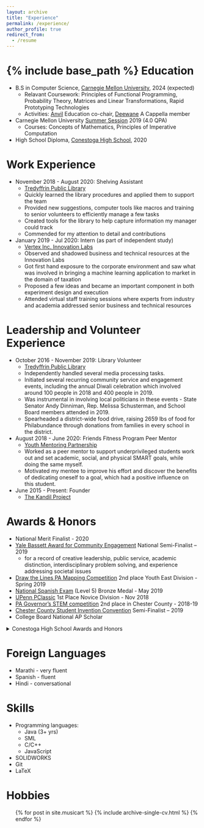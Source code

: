 ```yaml
---
layout: archive
title: "Experience"
permalink: /experience/
author_profile: true
redirect_from:
  - /resume
---
```


{% include base_path %}
Education
======
* B.S in Computer Science, [Carnegie Mellon University](https://www.cs.cmu.edu/), 2024 (expected)
  * Relavant Coursework: Principles of Functional Programming, Probability Theory, Matrices and Linear Transformations, Rapid Prototyping Technologies
  * Activities: [Anvil](https://cmuanvil.wordpress.com/) Education co-chair, [Deewane](https://cmudeewane.com/) A Cappella member
* Carnegie Mellon University [Summer Session](https://www.cmu.edu/pre-college/academic-programs/summer-session.html) 2019 (4.0 QPA)
  * Courses: Concepts of Mathematics, Principles of Imperative Computation
* High School Diploma, [Conestoga High School](https://www.tesd.net/stoga), 2020

Work Experience
======
* November 2018 - August 2020: Shelving Assistant
  * [Tredyffrin Public Library](https://www.tredyffrinlibraries.org/tredyffrin-public-library/general-information/)
  * Quickly learned the library procedures and applied them to support the team
  * Provided new suggestions, computer tools like macros and training to senior volunteers to efficiently manage a few tasks
  * Created tools for the library to help capture information my manager could track
  * Commended for my attention to detail and contributions
* January 2019 - Jul 2020: Intern (as part of independent study)
  * [Vertex Inc. Innovation Labs](https://www.vertexinc.com/vertex-innovation-labs/overview)
  * Observed and shadowed business and technical resources at the Innovation Labs
  * Got first hand exposure to the corporate environment and saw what was involved in bringing a machine learning application to market in the domain of taxation
  * Proposed a few ideas and became an important component in both experiment design and execution
  * Attended virtual staff training sessions where experts from industry and academia addressed senior business and technical resources

Leadership and Volunteer Experience
======
* October 2016 - November 2019: Library Volunteer
  * [Tredyffrin Public Library](https://www.tredyffrinlibraries.org/tredyffrin-public-library/general-information/)
  * Independently handled several media processing tasks.
  * Initiated several recurring community service and engagement events, including the annual Diwali celebration which involved around 100 people in 2018 and 400 people in 2019.
  * Was instrumental in involving local politicians in these events - State Senator Andy Dinniman, Rep. Melissa Schusterman, and School Board members attended in 2019.
  * Spearheaded a district-wide food drive, raising 2659 lbs of food for Philabundance through donations from families in every school in the district.
* August 2018 - June 2020: Friends Fitness Program Peer Mentor
  * [Youth Mentoring Partnership](https://youthmp.org/programs/)
  * Worked as a peer mentor to support underprivileged students work out and set academic, social, and physical SMART goals, while doing the same myself.
  * Motivated my mentee to improve his effort and discover the benefits of dedicating oneself to a goal, which had a positive influence on this student.
* June 2015 - Present: Founder
  * [The Kandil Project](https://mdkar.github.io/music+art/kandil-project/)

Awards & Honors
======
* National Merit Finalist - 2020
* [Yale Bassett Award for Community Engagement](https://news.yale.edu/2019/04/23/yale-honors-high-school-juniors-who-are-making-difference-world) National Semi-Finalist – 2019
  * for a record of creative leadership, public service, academic distinction, interdisciplinary problem solving, and experience addressing societal issues
* [Draw the Lines PA Mapping Competition](https://drawthelinespa.org/about-us/team-main-line-line-drawers-2nd-youth-east) 2nd place Youth East Division - Spring 2019
* [National Spanish Exam](https://www.nationalspanishexam.org/) (Level 5) Bronze Medal - May 2019
* [UPenn PClassic](https://pclassic.org/) 1st Place Novice Division - Nov 2018
* [PA Governor’s STEM competition](https://www.cciu.org/JOBS1st) 2nd place in Chester County - 2018-19
* [Chester County Student Invention Convention](https://www.cciu.org/INVENT) Semi-Finalist – 2019
* College Board National AP Scholar

<details>
  <summary> Conestoga High School Awards and Honors </summary>

  * US Air Force Math and Science Award - June 2020
  * Choir Director's Award - June 2020
  * PMEA District 12 Choir - 2019 and 2020
  * Rochester Institute of Technology Innovation and Creativity Award - May 2019
    * Conestoga Junior Award for Creativity, Innovation, Leadership and Academic Excellence
  * Conestoga Service and Leadership Award - 2017, 2018, 2019, and 2020
    * Students are honored for contributing their time and energy to making CHS a special place
  * Chester County Academic Competition (JV) 1st place - 2018
  * Distinguised Honor Roll - 2017, 2018, 2019, 2020
    * Achieving 95 average or higher for all numerically-graded major subjects.
  * National Honor Society
  * Tri-M Music Honor Society
</details>

Foreign Languages
======
* Marathi - very fluent
* Spanish - fluent
* Hindi - conversational

Skills
======
* Programming languages:
  * Java (3+ yrs)
  * SML
  * C/C++
  * JavaScript
* SOLIDWORKS
* Git
* LaTeX

Hobbies
======
<ul>{% for post in site.musicart %}
  {% include archive-single-cv.html %}
{% endfor %}</ul>